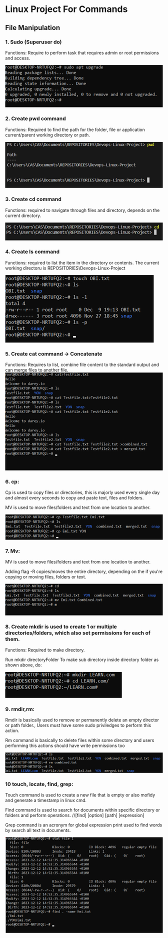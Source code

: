 # Linux Project For Commands

## File Manipulation

### 1. Sudo (Superuser do)

Functions: Require to perform task that requires admin or root permissions and access.

![Alt text](<Images/Screenshot 2023-12-04 184505.png>)

### 2. Create pwd command

Functions: Required to find the path for the folder, file or application current/parent working directory or path.


![Alt text](<Images/Screenshot 2023-12-09 134841.png>)

### 3. Create cd command

Functions: required to navigate through files and directory, depends on the current directory.

![Alt text](<Images/Screenshot 2023-12-09 140209.png>)

### 4. Create ls command

Functions: required to list the item in the directory or contents.
The current working directoru is REPOSITORIES\Devops-Linux-Project

![Alt text](<Images/Screenshot 2023-12-09 191426.png>)

### 5. Create cat command -> Concatenate

Functions: Requires to list, combine file content to the standard output and can merge files to another file.
![Alt text](<Images/Screenshot 2023-12-10 101522.png>)

### 6. cp:
Cp is used to copy files or directories, this is majorly used every single day and almost every seconds to copy and paste text, files and folders.

MV is used to move files/folders and text from one location to another.

![Alt text](<Images/Screenshot 2023-12-10 104003.png>)

### 7. Mv:

MV is used to move files/folders and text from one location to another.

Adding flag -R copies/moves the entire directory, depending on the if you're copying or moving files, folders or text.

![Alt text](<Images/Screenshot 2023-12-11 192210.png>)

### 8. Create mkdir is used to create 1 or multiple directories/folders, which also set permissions for each of them.

Functions: Required to make directory.

Run mkdir directoryFolder
To make sub directory inside directory folder as shown above, do:

![Alt text](<Images/Screenshot 2023-12-11 192811.png>)

### 9. rmdir,rm:

Rmdir is basically used to remove or permanently delete an empty director or path folder., Users must have some sudo priviledges to perform this action.

Rm command is basically to delete files within some directory and users performing this actions should have write permissions too

![Alt text](<Images/Screenshot 2023-12-11 200448.png>)

### 10 touch, locate, find, grep:

Touch command is used to create a new file that is empty or also mofidy and generate a timestamp in linux cmd.

Find command is used to search for documents within specific directory or folders and perform operations. //[find] [option] [path] [expression]

Grep command is an acronym for global expression print used to find words by search all text in documents.

![Alt text](<Images/Screenshot 2023-12-12 152504.png>)